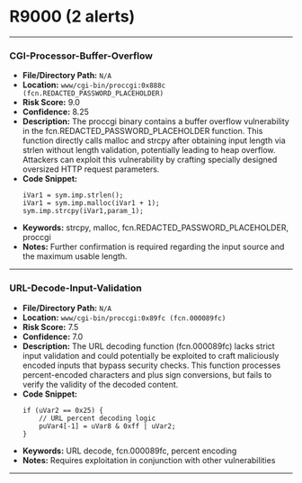 # R9000 (2 alerts)

---

### CGI-Processor-Buffer-Overflow

- **File/Directory Path:** `N/A`
- **Location:** `www/cgi-bin/proccgi:0x888c (fcn.REDACTED_PASSWORD_PLACEHOLDER)`
- **Risk Score:** 9.0
- **Confidence:** 8.25
- **Description:** The proccgi binary contains a buffer overflow vulnerability in the fcn.REDACTED_PASSWORD_PLACEHOLDER function. This function directly calls malloc and strcpy after obtaining input length via strlen without length validation, potentially leading to heap overflow. Attackers can exploit this vulnerability by crafting specially designed oversized HTTP request parameters.
- **Code Snippet:**
  ```
  iVar1 = sym.imp.strlen();
  iVar1 = sym.imp.malloc(iVar1 + 1);
  sym.imp.strcpy(iVar1,param_1);
  ```
- **Keywords:** strcpy, malloc, fcn.REDACTED_PASSWORD_PLACEHOLDER, proccgi
- **Notes:** Further confirmation is required regarding the input source and the maximum usable length.

---
### URL-Decode-Input-Validation

- **File/Directory Path:** `N/A`
- **Location:** `www/cgi-bin/proccgi:0x89fc (fcn.000089fc)`
- **Risk Score:** 7.5
- **Confidence:** 7.0
- **Description:** The URL decoding function (fcn.000089fc) lacks strict input validation and could potentially be exploited to craft maliciously encoded inputs that bypass security checks. This function processes percent-encoded characters and plus sign conversions, but fails to verify the validity of the decoded content.
- **Code Snippet:**
  ```
  if (uVar2 == 0x25) {
      // URL percent decoding logic
      puVar4[-1] = uVar8 & 0xff | uVar2;
  }
  ```
- **Keywords:** URL decode, fcn.000089fc, percent encoding
- **Notes:** Requires exploitation in conjunction with other vulnerabilities

---
